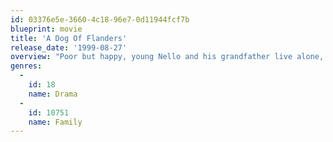 ```yaml
---
id: 03376e5e-3660-4c18-96e7-0d11944fcf7b
blueprint: movie
title: 'A Dog Of Flanders'
release_date: '1999-08-27'
overview: "Poor but happy, young Nello and his grandfather live alone, delivering milk as a livelihood, in the outskirts of Antwerp, a city in Flanders (the Flemish or Dutch-speaking part of modern-day Belgium). They discover a beaten dog (a Bouvier, a large sturdy dog native to Flanders) and adopt it and nurse it back to health, naming it Patrasche, the middle name of Nello's mother Mary, who died when Nello was very young. Nello's mother was a talented artist, and like his mother, he delights in drawing, and his friend Aloise is his model and greatest fan and supporter."
genres:
  -
    id: 18
    name: Drama
  -
    id: 10751
    name: Family
---
```

